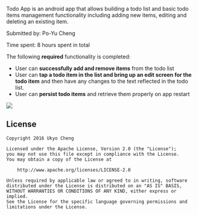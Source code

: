 
Todo App is an android app that allows building a todo list and basic todo items management functionality including adding new items, editing and deleting an existing item.

Submitted by: Po-Yu Cheng

Time spent: 8 hours spent in total


The following **required** functionality is completed:

* User can **successfully add and remove items** from the todo list
* User can **tap a todo item in the list and bring up an edit screen for the todo item** and then have any changes to the text reflected in the todo list.
* User can **persist todo items** and retrieve them properly on app restart


<img src='http://i.imgur.com/lWKNssu.gif'/>


## License

    Copyright 2016 Ukyo Cheng

    Licensed under the Apache License, Version 2.0 (the "License");
    you may not use this file except in compliance with the License.
    You may obtain a copy of the License at

        http://www.apache.org/licenses/LICENSE-2.0

    Unless required by applicable law or agreed to in writing, software
    distributed under the License is distributed on an "AS IS" BASIS,
    WITHOUT WARRANTIES OR CONDITIONS OF ANY KIND, either express or implied.
    See the License for the specific language governing permissions and
    limitations under the License.
